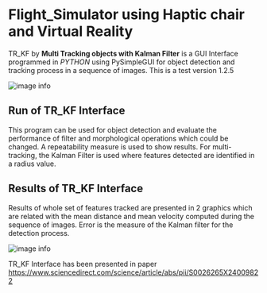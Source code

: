# Flight_Simulator using Haptic chair and Virtual Reality
TR_KF by **Multi Tracking objects with Kalman Filter** is a GUI Interface programmed in *PYTHON* using PySimpleGUI for object detection and tracking process in a sequence of images.
This is a test version 1.2.5

![image info](./Imgs/Img1)

## Run of TR_KF Interface
This program can be used for object detection and evaluate the performance of filter and morphological operations which could be changed. A repeatability measure is used to show results.
For multi-tracking, the Kalman Filter is used where features detected are identified in a radius value. 

## Results of TR_KF Interface
Results of whole set of features tracked are presented in 2 graphics which are related with the mean distance and mean velocity computed during the sequence of images.
Error is the measure of the Kalman filter for the detection process.

![image info](./src/ima2.png)

TR_KF Interface has been presented in paper https://www.sciencedirect.com/science/article/abs/pii/S0026265X24009822
